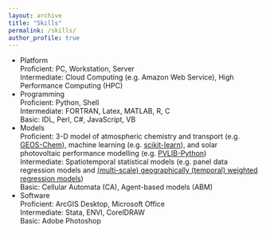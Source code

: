 ```yaml
---
layout: archive
title: "Skills"
permalink: /skills/
author_profile: true
---
```


<!-- {% include base_path %} -->

- Platform<br/>
  Proficient: PC, Workstation, Server<br/>
  Intermediate: Cloud Computing (e.g. Amazon Web Service), High Performance Computing (HPC)
- Programming<br/>
  Proficient: Python, Shell<br/>
  Intermediate: FORTRAN, Latex, MATLAB, R, C<br/>
  Basic: IDL, Perl, C#, JavaScript, VB
- Models<br/>
  Proficient: 3-D model of atmospheric chemistry and transport (e.g. [GEOS-Chem](http://acmg.seas.harvard.edu/geos/)), machine learning (e.g. [scikit-learn](https://scikit-learn.org/stable/)), and solar photovoltaic performance modelling (e.g. [PVLIB-Python](https://pvlib-python.readthedocs.io/en/stable/index.html))<br/>
  Intermediate: Spatiotemporal statistical models (e.g. panel data regression models and [(multi-scale) geographically (temporal) weighted regression models](https://github.com/pysal))<br/>
  Basic: Cellular Automata (CA), Agent-based models (ABM)
- Software<br/>
  Proficient: ArcGIS Desktop, Microsoft Office<br/>
  Intermediate: Stata, ENVI, CorelDRAW<br/>
  Basic: Adobe Photoshop
